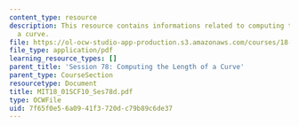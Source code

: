 ```yaml
---
content_type: resource
description: This resource contains informations related to computing the length of
  a curve.
file: https://ol-ocw-studio-app-production.s3.amazonaws.com/courses/18-01sc-single-variable-calculus-fall-2010/7f65f0e56a0941f3720dc79b89c6de37_MIT18_01SCF10_Ses78d.pdf
file_type: application/pdf
learning_resource_types: []
parent_title: 'Session 78: Computing the Length of a Curve'
parent_type: CourseSection
resourcetype: Document
title: MIT18_01SCF10_Ses78d.pdf
type: OCWFile
uid: 7f65f0e5-6a09-41f3-720d-c79b89c6de37
---
```

